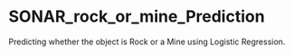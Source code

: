 # SONAR_rock_or_mine_Prediction
Predicting whether the object is Rock or a Mine using Logistic Regression.
